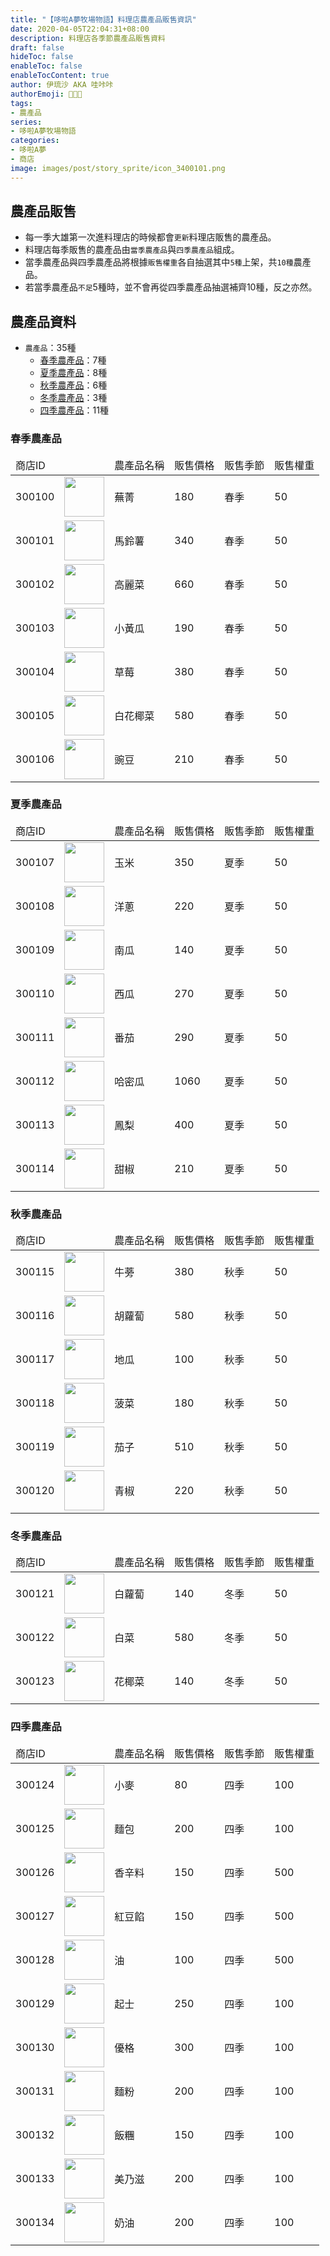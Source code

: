 ```yaml
---
title: "【哆啦A夢牧場物語】料理店農產品販售資訊"
date: 2020-04-05T22:04:31+08:00
description: 料理店各季節農產品販售資料
draft: false
hideToc: false
enableToc: false
enableTocContent: true
author: 伊琉沙 AKA 哇咔咔
authorEmoji: 👩🏿‍🚀
tags: 
- 農產品
series:
- 哆啦A夢牧場物語
categories:
- 哆啦A夢
- 商店
image: images/post/story_sprite/icon_3400101.png
---
```

## 農產品販售
+ 每一季大雄第一次進料理店的時候都會`更新`料理店販售的農產品。
+ 料理店每季販售的農產品由`當季農產品`與`四季農產品`組成。
+ 當季農產品與四季農產品將根據`販售權重`各自抽選其中`5種`上架，共`10種`農產品。
+ 若當季農產品`不足`5種時，並不會再從四季農產品抽選補齊10種，反之亦然。

## 農產品資料
+ `農產品`：35種
    + [春季農產品](#春季農產品)：7種
    + [夏季農產品](#夏季農產品)：8種
    + [秋季農產品](#秋季農產品)：6種
    + [冬季農產品](#冬季農產品)：3種
    + [四季農產品](#四季農產品)：11種

### 春季農產品
<table>
    <thead>
        <tr>
            <td>商店ID</td>
            <td></td>
            <td>農產品名稱</td>
            <td>販售價格</td>
            <td>販售季節</td>
            <td>販售權重</td>
        </tr>
    </thead>
    <tbody>
        <tr>
            <td>300100</td>
            <td><img width= "64px" src= "/images/post/story_sprite/icon_3000100.png"></td>
            <td>蕪菁</td>
            <td>180</td>
            <td>春季</td>
            <td>50</td>
        </tr>
        <tr>
            <td>300101</td>
            <td><img width= "64px" src= "/images/post/story_sprite/icon_3000101.png"></td>
            <td>馬鈴薯</td>
            <td>340</td>
            <td>春季</td>
            <td>50</td>
        </tr>
        <tr>
            <td>300102</td>
            <td><img width= "64px" src= "/images/post/story_sprite/icon_3000102.png"></td>
            <td>高麗菜</td>
            <td>660</td>
            <td>春季</td>
            <td>50</td>
        </tr>
        <tr>
            <td>300103</td>
            <td><img width= "64px" src= "/images/post/story_sprite/icon_3000103.png"></td>
            <td>小黃瓜</td>
            <td>190</td>
            <td>春季</td>
            <td>50</td>
        </tr>
        <tr>
            <td>300104</td>
            <td><img width= "64px" src= "/images/post/story_sprite/icon_3000104.png"></td>
            <td>草莓</td>
            <td>380</td>
            <td>春季</td>
            <td>50</td>
        </tr>
        <tr>
            <td>300105</td>
            <td><img width= "64px" src= "/images/post/story_sprite/icon_3000105.png"></td>
            <td>白花椰菜</td>
            <td>580</td>
            <td>春季</td>
            <td>50</td>
        </tr>
        <tr>
            <td>300106</td>
            <td><img width= "64px" src= "/images/post/story_sprite/icon_3000106.png"></td>
            <td>豌豆</td>
            <td>210</td>
            <td>春季</td>
            <td>50</td>
        </tr>
    </tbody>
</table>

### 夏季農產品
<table>
    <thead>
        <tr>
            <td>商店ID</td>
            <td></td>
            <td>農產品名稱</td>
            <td>販售價格</td>
            <td>販售季節</td>
            <td>販售權重</td>
        </tr>
    </thead>
    <tbody>
        <tr>
            <td>300107</td>
            <td><img width= "64px" src= "/images/post/story_sprite/icon_3000200.png"></td>
            <td>玉米</td>
            <td>350</td>
            <td>夏季</td>
            <td>50</td>
        </tr>
        <tr>
            <td>300108</td>
            <td><img width= "64px" src= "/images/post/story_sprite/icon_3000201.png"></td>
            <td>洋蔥</td>
            <td>220</td>
            <td>夏季</td>
            <td>50</td>
        </tr>
        <tr>
            <td>300109</td>
            <td><img width= "64px" src= "/images/post/story_sprite/icon_3000202.png"></td>
            <td>南瓜</td>
            <td>140</td>
            <td>夏季</td>
            <td>50</td>
        </tr>
        <tr>
            <td>300110</td>
            <td><img width= "64px" src= "/images/post/story_sprite/icon_3000203.png"></td>
            <td>西瓜</td>
            <td>270</td>
            <td>夏季</td>
            <td>50</td>
        </tr>
        <tr>
            <td>300111</td>
            <td><img width= "64px" src= "/images/post/story_sprite/icon_3000204.png"></td>
            <td>番茄</td>
            <td>290</td>
            <td>夏季</td>
            <td>50</td>
        </tr>
        <tr>
            <td>300112</td>
            <td><img width= "64px" src= "/images/post/story_sprite/icon_3000205.png"></td>
            <td>哈密瓜</td>
            <td>1060</td>
            <td>夏季</td>
            <td>50</td>
        </tr>
        <tr>
            <td>300113</td>
            <td><img width= "64px" src= "/images/post/story_sprite/icon_3000206.png"></td>
            <td>鳳梨</td>
            <td>400</td>
            <td>夏季</td>
            <td>50</td>
        </tr>
        <tr>
            <td>300114</td>
            <td><img width= "64px" src= "/images/post/story_sprite/icon_3000207.png"></td>
            <td>甜椒</td>
            <td>210</td>
            <td>夏季</td>
            <td>50</td>
        </tr>
    </tbody>
</table>

### 秋季農產品
<table>
    <thead>
        <tr>
            <td>商店ID</td>
            <td></td>
            <td>農產品名稱</td>
            <td>販售價格</td>
            <td>販售季節</td>
            <td>販售權重</td>
        </tr>
    </thead>
    <tbody>
        <tr>
            <td>300115</td>
            <td><img width= "64px" src= "/images/post/story_sprite/icon_3000300.png"></td>
            <td>牛蒡</td>
            <td>380</td>
            <td>秋季</td>
            <td>50</td>
        </tr>
        <tr>
            <td>300116</td>
            <td><img width= "64px" src= "/images/post/story_sprite/icon_3000301.png"></td>
            <td>胡蘿蔔</td>
            <td>580</td>
            <td>秋季</td>
            <td>50</td>
        </tr>
        <tr>
            <td>300117</td>
            <td><img width= "64px" src= "/images/post/story_sprite/icon_3000302.png"></td>
            <td>地瓜</td>
            <td>100</td>
            <td>秋季</td>
            <td>50</td>
        </tr>
        <tr>
            <td>300118</td>
            <td><img width= "64px" src= "/images/post/story_sprite/icon_3000303.png"></td>
            <td>菠菜</td>
            <td>180</td>
            <td>秋季</td>
            <td>50</td>
        </tr>
        <tr>
            <td>300119</td>
            <td><img width= "64px" src= "/images/post/story_sprite/icon_3000304.png"></td>
            <td>茄子</td>
            <td>510</td>
            <td>秋季</td>
            <td>50</td>
        </tr>
        <tr>
            <td>300120</td>
            <td><img width= "64px" src= "/images/post/story_sprite/icon_3000305.png"></td>
            <td>青椒</td>
            <td>220</td>
            <td>秋季</td>
            <td>50</td>
        </tr>
    </tbody>
</table>

### 冬季農產品
<table>
    <thead>
        <tr>
            <td>商店ID</td>
            <td></td>
            <td>農產品名稱</td>
            <td>販售價格</td>
            <td>販售季節</td>
            <td>販售權重</td>
        </tr>
    </thead>
    <tbody>
        <tr>
            <td>300121</td>
            <td><img width= "64px" src= "/images/post/story_sprite/icon_3000400.png"></td>
            <td>白蘿蔔</td>
            <td>140</td>
            <td>冬季</td>
            <td>50</td>
        </tr>
        <tr>
            <td>300122</td>
            <td><img width= "64px" src= "/images/post/story_sprite/icon_3000401.png"></td>
            <td>白菜</td>
            <td>580</td>
            <td>冬季</td>
            <td>50</td>
        </tr>
        <tr>
            <td>300123</td>
            <td><img width= "64px" src= "/images/post/story_sprite/icon_3000402.png"></td>
            <td>花椰菜</td>
            <td>140</td>
            <td>冬季</td>
            <td>50</td>
        </tr>
    </tbody>
</table>

### 四季農產品
<table>
    <thead>
        <tr>
            <td>商店ID</td>
            <td></td>
            <td>農產品名稱</td>
            <td>販售價格</td>
            <td>販售季節</td>
            <td>販售權重</td>
        </tr>
    </thead>
    <tbody>
        <tr>
            <td>300124</td>
            <td><img width= "64px" src= "/images/post/story_sprite/icon_3000501.png"></td>
            <td>小麥</td>
            <td>80</td>
            <td>四季</td>
            <td>100</td>
        </tr>
        <tr>
            <td>300125</td>
            <td><img width= "64px" src= "/images/post/story_sprite/icon_3400112.png"></td>
            <td>麵包</td>
            <td>200</td>
            <td>四季</td>
            <td>100</td>
        </tr>
        <tr>
            <td>300126</td>
            <td><img width= "64px" src= "/images/post/story_sprite/icon_3400100.png"></td>
            <td>香辛料</td>
            <td>150</td>
            <td>四季</td>
            <td>500</td>
        </tr>
        <tr>
            <td>300127</td>
            <td><img width= "64px" src= "/images/post/story_sprite/icon_3400101.png"></td>
            <td>紅豆餡</td>
            <td>150</td>
            <td>四季</td>
            <td>500</td>
        </tr>
        <tr>
            <td>300128</td>
            <td><img width= "64px" src= "/images/post/story_sprite/icon_3400102.png"></td>
            <td>油</td>
            <td>100</td>
            <td>四季</td>
            <td>500</td>
        </tr>
        <tr>
            <td>300129</td>
            <td><img width= "64px" src= "/images/post/story_sprite/icon_3400103.png"></td>
            <td>起士</td>
            <td>250</td>
            <td>四季</td>
            <td>100</td>
        </tr>
        <tr>
            <td>300130</td>
            <td><img width= "64px" src= "/images/post/story_sprite/icon_3400104.png"></td>
            <td>優格</td>
            <td>300</td>
            <td>四季</td>
            <td>100</td>
        </tr>
        <tr>
            <td>300131</td>
            <td><img width= "64px" src= "/images/post/story_sprite/icon_3400105.png"></td>
            <td>麵粉</td>
            <td>200</td>
            <td>四季</td>
            <td>100</td>
        </tr>
        <tr>
            <td>300132</td>
            <td><img width= "64px" src= "/images/post/story_sprite/icon_3400106.png"></td>
            <td>飯糰</td>
            <td>150</td>
            <td>四季</td>
            <td>100</td>
        </tr>
        <tr>
            <td>300133</td>
            <td><img width= "64px" src= "/images/post/story_sprite/icon_3400107.png"></td>
            <td>美乃滋</td>
            <td>200</td>
            <td>四季</td>
            <td>100</td>
        </tr>
        <tr>
            <td>300134</td>
            <td><img width= "64px" src= "/images/post/story_sprite/icon_3400108.png"></td>
            <td>奶油</td>
            <td>200</td>
            <td>四季</td>
            <td>100</td>
        </tr>
    </tbody>
</table>






